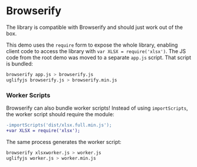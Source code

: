 # Browserify

The library is compatible with Browserify and should just work out of the box.

This demo uses the `require` form to expose the whole library, enabling client
code to access the library with `var XLSX = require('xlsx')`.  The JS code from
the root demo was moved to a separate `app.js` script.  That script is bundled:

```bash
browserify app.js > browserify.js
uglifyjs browserify.js > browserify.min.js
```

### Worker Scripts

Browserify can also bundle worker scripts!  Instead of using `importScripts`,
the worker script should require the module:

```diff
-importScripts('dist/xlsx.full.min.js');
+var XLSX = require('xlsx');
```

The same process generates the worker script:

```bash
browserify xlsxworker.js > worker.js
uglifyjs worker.js > worker.min.js
```


